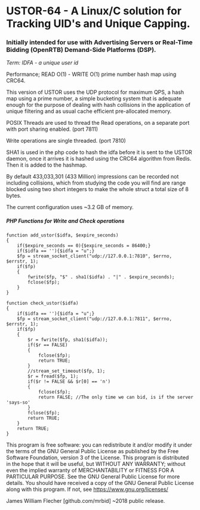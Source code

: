 # USTOR-64 - A Linux/C solution for Tracking UID's and Unique Capping.

### Initially intended for use with Advertising Servers or Real-Time Bidding (OpenRTB) Demand-Side Platforms (DSP).

*Term: IDFA - a unique user id*

Performance; READ O(1) - WRITE O(1) prime number hash map using CRC64.

This version of USTOR uses the UDP protocol for maximum QPS, a hash map
using a prime number, a simple bucketing system that is adequate enough
for the purpose of dealing with hash collisions in the application of
unique filtering and as usual cache efficient pre-allocated memory.

POSIX Threads are used to thread the Read operations, on a separate
port with port sharing enabled. (port 7811)

Write operations are single threaded. (port 7810)

SHA1 is used in the php code to hash the idfa before it is sent to
the USTOR daemon, once it arrives it is hashed using the CRC64
algorithm from Redis. Then it is added to the hashmap.

By default 433,033,301 (433 Million) impressions can be recorded
not including collisions, which from studying the code you will find
are range blocked using two short integers to make the whole struct
a total size of 8 bytes.

The current configuration uses ~3.2 GB of memory.


##### PHP Functions for Write and Check operations

```
function add_ustor($idfa, $expire_seconds)
{
    if($expire_seconds == 0){$expire_seconds = 86400;}
    if($idfa == ''){$idfa = "u";}
    $fp = stream_socket_client("udp://127.0.0.1:7810", $errno, $errstr, 1);
    if($fp)
    {
        fwrite($fp, "$" . sha1($idfa) . "|" . $expire_seconds);
        fclose($fp);
    }
}
```

```
function check_ustor($idfa)
{
    if($idfa == ''){$idfa = "u";}
    $fp = stream_socket_client("udp://127.0.0.1:7811", $errno, $errstr, 1);
    if($fp)
    {
        $r = fwrite($fp, sha1($idfa));
        if($r == FALSE)
        {
            fclose($fp);
            return TRUE;
        }
        //stream_set_timeout($fp, 1);
        $r = fread($fp, 1);
        if($r != FALSE && $r[0] == 'n')
        {
            fclose($fp);
            return FALSE; //The only time we can bid, is if the server 'says-so'
        }
        fclose($fp);
        return TRUE;
    }
    return TRUE;
}
```

>>>>>>>>>>>>>>>>>>>>>>>>>>>>>>>>>>>>>>>>>>>>>>>>>>>>>>>>>>>>>>>>>>>>>>>
This program is free software: you can redistribute it and/or modify
it under the terms of the GNU General Public License as published by
the Free Software Foundation, version 3 of the License.
This program is distributed in the hope that it will be useful,
but WITHOUT ANY WARRANTY; without even the implied warranty of
MERCHANTABILITY or FITNESS FOR A PARTICULAR PURPOSE.  See the
GNU General Public License for more details.
You should have received a copy of the GNU General Public License
along with this program.  If not, see <https://www.gnu.org/licenses/>
>>>>>>>>>>>>>>>>>>>>>>>>>>>>>>>>>>>>>>>>>>>>>>>>>>>>>>>>>>>>>>>>>>>>>>>

James William Flecher [github.com/mrbid] ~2018
public release.
